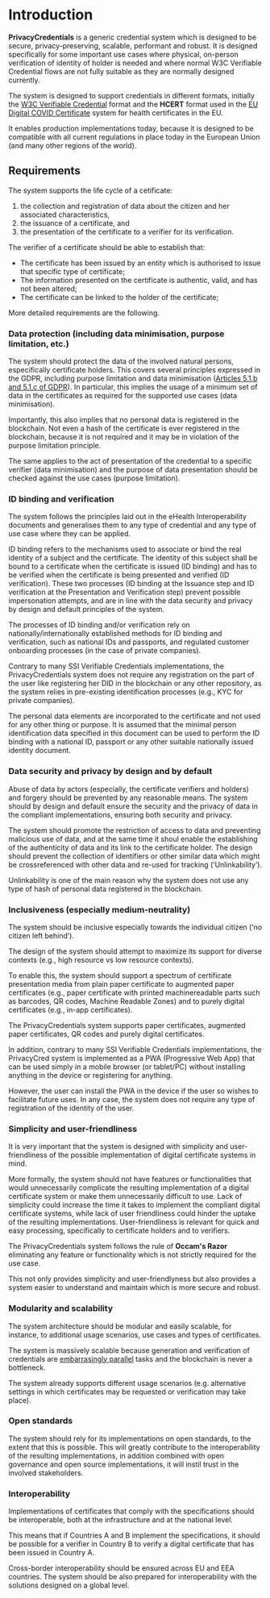 # Introduction

**PrivacyCredentials** is a generic credential system which is designed to be secure, privacy-preserving, scalable, performant and robust. It is designed specifically for some important use cases where physical, on-person verification of identity of holder is needed and where normal W3C Verifiable Credential flows are not fully suitable as they are normally designed currently.

The system is designed to support credentials in different formats, initially the [W3C Verifiable Credential](https://www.w3.org/TR/vc-data-model/) format and the **HCERT** format used in the [EU Digital COVID Certificate](https://ec.europa.eu/info/live-work-travel-eu/coronavirus-response/safe-covid-19-vaccines-europeans/eu-digital-covid-certificate_en) system for health certificates in the EU.

It enables production implementations today, because it is designed to be compatible with all current regulations in place today in the European Union (and many other regions of the world).

## Requirements

The system supports the life cycle of a cetificate:

1. the collection and registration of data about the citizen and her associated characteristics,  
2. the issuance of a certificate, and  
3. the presentation of the certificate to a verifier for its verification.

The verifier of a certificate should be able to establish that: 

- The certificate has been issued by an entity which is authorised to issue that specific type of certificate; 
- The information presented on the certificate is authentic, valid, and has not been altered; 
- The certificate can be linked to the holder of the certificate;

More detailed requirements are the following.

### Data protection (including data minimisation, purpose limitation, etc.)

The system should protect the data of the involved natural persons, especifically certificate holders. This covers several principles expressed in the GDPR, including purpose limitation and data minimisation ([Articles 5.1.b and 5.1.c of GDPR](https://gdpr.eu/article-5-how-to-process-personal-data/)). In particular, this implies the usage of a minimum set of data in the certificates as required for the supported use cases (data minimisation).

Importantly, this also implies that no personal data is registered in the blockchain. Not even a hash of the certificate is ever registered in the blockchain, because it is not required and it may be in violation of the purpose limitation principle.

The same applies to the act of presentation of the credential to a specific verifier (data minimisation) and the purpose of data presentation should be checked against the use cases (purpose limitation).

### ID binding and verification

The system follows the principles laid out in the eHealth Interoperability documents and generalises them to any type of credential and any type of use case where they can be applied.

ID binding refers to the mechanisms used to associate or bind the real identity of a subject and the certificate. The identity of this subject shall be bound to a certificate when the certificate is issued (ID binding) and has to be verified when the certificate is being presented and verified (ID verification). These two processes (ID binding at the Issuance step and ID verification at the Presentation and Verification step) prevent possible impersonation attempts, and are in line with the data security and privacy by design and default principles of the system.

The processes of ID binding and/or verification rely on nationally/internationally established methods for ID binding and verification, such as national IDs and passports, and regulated customer onboarding processes (in the case of private companies).

Contrary to many SSI Verifiable Credentials implementations, the PrivacyCredentials system does not require any registration on the part of the user like registering her DID in the blockchain or any other repository, as the system relies in pre-existing identification processes (e.g., KYC for private companies).

The personal data elements are incorporated to the certificate and not used for any other thing or purpose. It is assumed that the minimal person identification data specified in this document can be used to perform the ID binding with a national ID, passport or any other suitable nationally issued identity document.


### Data security and privacy by design and by default

Abuse of data by actors (especially, the certificate verifiers and holders) and forgery should be prevented by any reasonable means. The system should by design and default ensure the security and the privacy of data in the compliant implementations, ensuring both security and privacy.
    
The system should promote the restriction of access to data and preventing malicious use of data, and at the same time it shoul enable the establishing of the authenticity of data and its link to the certificate holder.
The design should prevent the collection of identifiers or other similar data which might be crossreferenced with other data and re-used for tracking (‘Unlinkability’).

Unlinkability is one of the main reason why the system does not use any type of hash of personal data registered in the blockchain.

### Inclusiveness (especially medium-neutrality)

The system should be inclusive especially towards the individual citizen (‘no citizen left behind’).
    
The design of the system should attempt to maximize its support for diverse contexts (e.g., high resource vs low resource contexts).

To enable this, the system should support a spectrum of certificate presentation media from plain paper certificate to augmented paper certificates (e.g., paper certificate with printed machinereadable parts such as barcodes, QR codes, Machine Readable Zones) and to purely digital certificates (e.g., in-app certificates).

The PrivacyCredentials system supports paper certificates, augmented paper certificates, QR codes and purely digital certificates.

In addition, contrary to many SSI Verifiable Credentials implementations, the PrivacyCred system is implemented as a PWA (Progressive Web App) that can be used simply in a mobile browser (or tablet/PC) without installing anything in the device or registering for anything.

However, the user can install the PWA in the device if the user so wishes to facilitate future uses. In any case, the system does not require any type of registration of the identity of the user.

### Simplicity and user-friendliness

It is very important that the system is designed with simplicity and user-friendliness of the possible implementation of digital certificate systems in mind.

More formally, the system should not have features or functionalities that would unnecessarily complicate the resulting implementation of a digital certificate system or make them unnecessarily difficult to use. Lack of simplicity could increase the time it takes to implement the compliant digital certificate systems, while lack of user friendliness could hinder the uptake of the resulting implementations. User-friendliness is relevant for quick and easy processing, specifically to certificate holders and to verifiers.

The PrivacyCredentials system follows the rule of **Occam's Razor** eliminating any feature or functionality which is not strictly required for the use case.

This not only provides simplicity and user-friendlyness but also provides a system easier to understand and maintain which is more secure and robust.

### Modularity and scalability

The system architecture should be modular and easily scalable, for instance, to additional usage scenarios, use cases and types of certificates.

The system is massively scalable because generation and verification of credentials are [embarrasingly parallel](https://en.wikipedia.org/wiki/Embarrassingly_parallel) tasks and the blockchain is never a bottleneck.

The system already supports different usage scenarios (e.g. alternative settings in which certificates may be requested or verification may take place).

### Open standards

The system should rely for its implementations on open standards, to the extent that this is possible. This will greatly contribute to the interoperability of the resulting implementations, in addition combined with open governance and open source implementations, it will instil trust in the involved stakeholders.

### Interoperability

Implementations of certificates that comply with the specifications should be interoperable, both at the infrastructure and at the national level.

This means that if Countries A and B implement the specifications, it should be possible for a verifier in Country B to verify a digital certificate that has been issued in Country A.

Cross-border interoperability should be ensured across EU and EEA countries. The system should be also prepared for interoperability with the solutions designed on a global level.
